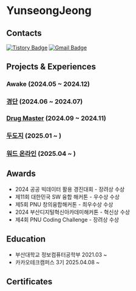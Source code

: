 YunseongJeong
=============

## Contacts
<div>

[![Tistory Badge](https://img.shields.io/badge/Tistory-Blog-green?style=flat-square&logo=tistory&logoColor=white)](https://yunseong.tistory.com/)
[![Gmail Badge](https://img.shields.io/badge/Gmail-Contact-red?style=flat-square&logo=gmail&logoColor=white)](mailto:dev.yunseong@gmail.com)

</div>

## Projects & Experiences
### Awake (2024.05 ~ 2024.12)
### [경단](https://github.com/Gyeongdan) (2024.06 ~ 2024.07)
### [Drug Master](https://github.com/orgs/drug-prometheus) (2024.09 ~ 2024.11)
### [두도지](https://github.com/team-dudoji) (2025.01 ~ )
### [워드 온라인](https://github.com/Apptive-Game-Team/WordOnlineServer) (2025.04 ~ )

## Awards
- 2024 공공 빅데이터 활용 경진대회 - 장려상 수상
- 제11회 대한민국 SW 융합 해커톤 - 우수상 수상
- 제5회 PNU 창의융합해커톤 - 최우수상 수상
- 2024 부산디지털혁신아카데미해커톤 - 혁신상 수상
- 제4회 PNU Coding Challenge - 장려상 수상

## Education
- 부산대학교 정보컴퓨터공학부 2021.03 ~
- 카카오테크캠퍼스 3기 2025.04.08 ~

## Certificates
